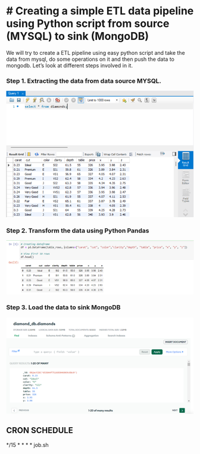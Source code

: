 # # Creating a simple ETL data pipeline using Python script from source (MYSQL) to sink (MongoDB)
We will try to create a ETL pipeline using easy python script and take the data from mysql, do some operations on it and then push the data to mongodb. Let’s look at different steps involved in it.

### Step 1. Extracting the data from data source MYSQL.
![Alt text](https://github.com/Stan-Leigh/simple-etl-pipeline/blob/main/Images/MySQL%20Data.png)

### Step 2. Transform the data using Python Pandas
![Alt text](https://github.com/Stan-Leigh/simple-etl-pipeline/blob/main/Images/Pandas%20Data.png)

### Step 3. Load the data to sink MongoDB
![Alt text](https://github.com/Stan-Leigh/simple-etl-pipeline/blob/main/Images/MongoDB%20Data.png)

## CRON SCHEDULE
*/15 * * * * job.sh
